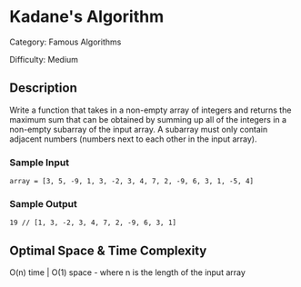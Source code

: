 # Kadane's Algorithm

Category: Famous Algorithms

Difficulty: Medium

## Description

Write a function that takes in a non-empty array of integers and returns the
maximum sum that can be obtained by summing up all of the integers in a
non-empty subarray of the input array. A subarray must only contain adjacent
numbers (numbers next to each other in the input array).


### Sample Input
```
array = [3, 5, -9, 1, 3, -2, 3, 4, 7, 2, -9, 6, 3, 1, -5, 4]
```

### Sample Output
```
19 // [1, 3, -2, 3, 4, 7, 2, -9, 6, 3, 1]
```

## Optimal Space & Time Complexity

O(n) time | O(1) space - where n is the length of the input array
